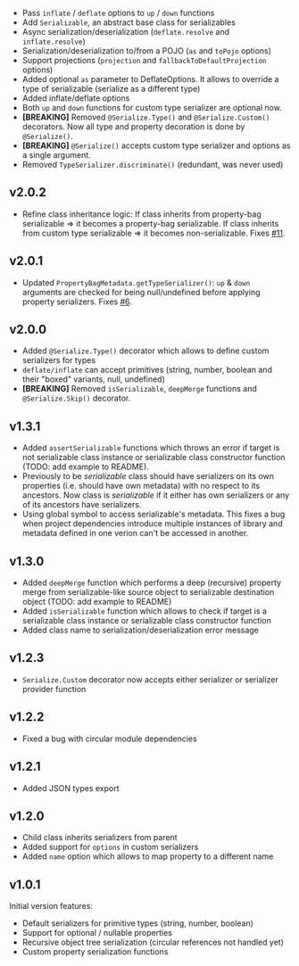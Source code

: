 * Pass `inflate` / `deflate` options to `up` / `down` functions
* Add `Serializable`, an abstract base class for serializables
* Async serialization/deserialization (`deflate.resolve` and `inflate.resolve`)
* Serialization/deserialization to/from a POJO (`as` and `toPojo` options)
* Support projections (`projection` and `fallbackToDefaultProjection` options)
* Added optional `as` parameter to DeflateOptions. It allows to override a type of serializable
  (serialize as a different type)
* Added inflate/deflate options
* Both `up` and `down` functions for custom type serializer are optional now.
* **[BREAKING]** Removed `@Serialize.Type()` and `@Serialize.Custom()` decorators.
  Now all type and property decoration is done by `@Serialize()`.
* **[BREAKING]** `@Serialize()` accepts custom type serializer and options as a single argument.
* Removed `TypeSerializer.discriminate()` (redundant, was never used)

v2.0.2
------

* Refine class inheritance logic: If class inherits from property-bag serializable => it becomes
  a property-bag serializable. If class inherits from custom type serializable => it becomes
  non-serializable. Fixes [#11](https://github.com/teq/serialazy/issues/11).

v2.0.1
------

* Updated `PropertyBagMetadata.getTypeSerializer()`: `up` & `down` arguments are checked for being null/undefined
  before applying property serializers. Fixes [#6](https://github.com/teq/serialazy/issues/6).

v2.0.0
------

* Added `@Serialize.Type()` decorator which allows to define custom serializers for types
* `deflate/inflate` can accept primitives (string, number, boolean and their "boxed" variants, null, undefined)
* **[BREAKING]** Removed `isSerializable`, `deepMerge` functions and `@Serialize.Skip()` decorator.

v1.3.1
------

* Added `assertSerializable` functions which throws an error if target is not serializable class instance
  or serializable class constructor function (TODO: add example to README).
* Previously to be _serializable_ class should have serializers on its own properties (i.e. should have own metadata)
  with no respect to its ancestors. Now class is _serializable_ if it either has own serializers or any of its ancestors have serializers.
* Using global symbol to access serializable's metadata.
  This fixes a bug when project dependencies introduce multiple instances of library
  and metadata defined in one verion can't be accessed in another.

v1.3.0
------

* Added `deepMerge` function which performs a deep (recursive) property merge from serializable-like source object to serializable destination object (TODO: add example to README)
* Added `isSerializable` function which allows to check if target is a serializable class instance or serializable class constructor function
* Added class name to serialization/deserialization error message

v1.2.3
------

* `Serialize.Custom` decorator now accepts either serializer or serializer provider function

v1.2.2
------

* Fixed a bug with circular module dependencies

v1.2.1
------

* Added JSON types export

v1.2.0
------

* Child class inherits serializers from parent
* Added support for `options` in custom serializers
* Added `name` option which allows to map property to a different name

v1.0.1
------

Initial version features:
* Default serializers for primitive types (string, number, boolean)
* Support for optional / nullable properties
* Recursive object tree serialization (circular references not handled yet)
* Custom property serialization functions
